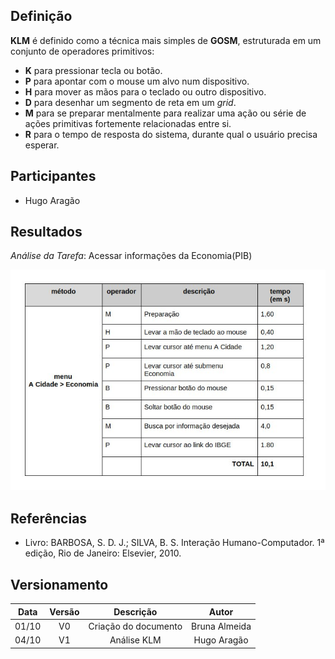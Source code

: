## Definição
<p align=”Justify”> 

**KLM** é definido como a técnica mais simples de **GOSM**, 
estruturada em um conjunto de operadores primitivos:

* **K** para pressionar tecla ou botão.
* **P** para apontar com o mouse um alvo num dispositivo.
* **H** para mover as mãos para o teclado ou outro dispositivo.
* **D** para desenhar um segmento de reta em um _grid_.
* **M** para se preparar mentalmente para realizar uma ação ou série de ações primitivas fortemente relacionadas entre si.
* **R** para o tempo de resposta do sistema, durante qual o usuário precisa esperar.
</p>

## Participantes
* Hugo Aragão

## Resultados
<p align=”Left”>

_Análise da Tarefa_: Acessar informações da Economia(PIB)
</p>

<p align=”Left”>

![klm](../imagens/klm.jpg)
</p>

## Referências
* Livro: BARBOSA, S. D. J.; SILVA, B. S. Interação Humano-Computador. 1ª edição, Rio de Janeiro: Elsevier, 2010.

## Versionamento

| Data | Versão |           Descrição             |    Autor    |
|:----:|:------:|:-------------------------------:|:-----------:|
|01/10 |V0      |     Criação do documento        |Bruna Almeida|
|04/10 |V1      |     Análise KLM                 |Hugo Aragão  |
